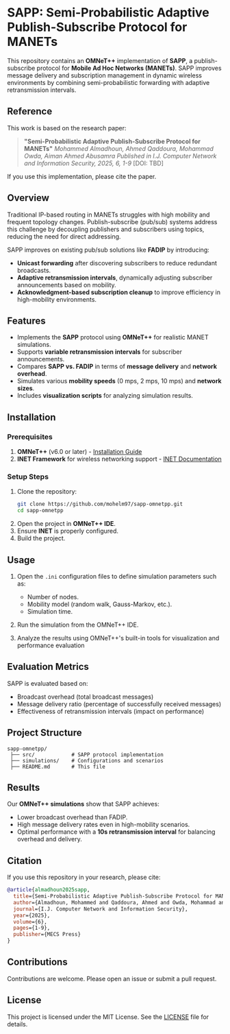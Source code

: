 # SAPP: Semi-Probabilistic Adaptive Publish-Subscribe Protocol for MANETs

This repository contains an **OMNeT++** implementation of **SAPP**, a publish-subscribe protocol for **Mobile Ad Hoc Networks (MANETs)**. SAPP improves message delivery and subscription management in dynamic wireless environments by combining semi-probabilistic forwarding with adaptive retransmission intervals.

## Reference

This work is based on the research paper:

> **"Semi-Probabilistic Adaptive Publish-Subscribe Protocol for MANETs"**
> *Mohammed Almadhoun, Ahmed Qaddoura, Mohammad Owda, Aiman Ahmed Abusamra*
> *Published in I.J. Computer Network and Information Security, 2025, 6, 1-9*
> [DOI: TBD]

If you use this implementation, please cite the paper.

## Overview

Traditional IP-based routing in MANETs struggles with high mobility and frequent topology changes. Publish-subscribe (pub/sub) systems address this challenge by decoupling publishers and subscribers using topics, reducing the need for direct addressing.

SAPP improves on existing pub/sub solutions like **FADIP** by introducing:
- **Unicast forwarding** after discovering subscribers to reduce redundant broadcasts.
- **Adaptive retransmission intervals**, dynamically adjusting subscriber announcements based on mobility.
- **Acknowledgment-based subscription cleanup** to improve efficiency in high-mobility environments.

## Features

- Implements the **SAPP** protocol using **OMNeT++** for realistic MANET simulations.
- Supports **variable retransmission intervals** for subscriber announcements.
- Compares **SAPP vs. FADIP** in terms of **message delivery** and **network overhead**.
- Simulates various **mobility speeds** (0 mps, 2 mps, 10 mps) and **network sizes**.
- Includes **visualization scripts** for analyzing simulation results.

## Installation

### Prerequisites

1. **OMNeT++** (v6.0 or later) - [Installation Guide](https://omnetpp.org/documentation/)
2. **INET Framework** for wireless networking support - [INET Documentation](https://inet.omnetpp.org/)

### Setup Steps

1. Clone the repository:
   ```bash
   git clone https://github.com/mohelm97/sapp-omnetpp.git
   cd sapp-omnetpp
   ```
2. Open the project in **OMNeT++ IDE**.
3. Ensure **INET** is properly configured.
4. Build the project.

## Usage

1. Open the `.ini` configuration files to define simulation parameters such as:
   - Number of nodes.
   - Mobility model (random walk, Gauss-Markov, etc.).
   - Simulation time.

2. Run the simulation from the OMNeT++ IDE.

3. Analyze the results using OMNeT++'s built-in tools for visualization and performance evaluation

## Evaluation Metrics

SAPP is evaluated based on:
- Broadcast overhead (total broadcast messages)
- Message delivery ratio (percentage of successfully received messages)
- Effectiveness of retransmission intervals (impact on performance)

## Project Structure

```
sapp-omnetpp/
 ├── src/            # SAPP protocol implementation
 ├── simulations/    # Configurations and scenarios
 ├── README.md       # This file
```

## Results

Our **OMNeT++ simulations** show that SAPP achieves:
- Lower broadcast overhead than FADIP.
- High message delivery rates even in high-mobility scenarios.
- Optimal performance with a **10s retransmission interval** for balancing overhead and delivery.

## Citation

If you use this repository in your research, please cite:

```bibtex
@article{almadhoun2025sapp,
  title={Semi-Probabilistic Adaptive Publish-Subscribe Protocol for MANETs},
  author={Almadhoun, Mohammed and Qaddoura, Ahmed and Owda, Mohammad and Abusamra, Aiman Ahmed},
  journal={I.J. Computer Network and Information Security},
  year={2025},
  volume={6},
  pages={1-9},
  publisher={MECS Press}
}
```

## Contributions

Contributions are welcome. Please open an issue or submit a pull request.

## License

This project is licensed under the MIT License. See the [LICENSE](LICENSE) file for details.  
